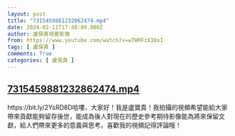 ```yaml
---
layout: post
title: "7315459881232862474.mp4"
date: 2024-02-11T17:40:09.000Z
author: 盧保貴視覺影像
from: https://www.youtube.com/watch?v=wTWRFzX1OxI
tags: [ 盧保貴 ]
comments: True
categories: [ 盧保貴 ]
---
```

<!--1707673209000-->
[7315459881232862474.mp4](https://www.youtube.com/watch?v=wTWRFzX1OxI)
------

<div>
https://bit.ly/2YsRD8D哈嘍，大家好！我是盧寶貴！我拍攝的視頻希望能給大家帶來貢獻能夠留存後世，能成為後人對現在的歷史參考期待影像能為將來保留文獻，給人們帶來更多的意義與思考。喜歡我的視頻記得評論哦！
</div>
